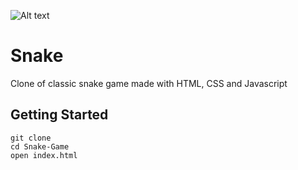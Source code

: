 ![Alt text](/Snake-Game/blob/master/Snake/pics/snake.gif?raw=true "Title")
# Snake
Clone of classic snake game made with HTML, CSS and Javascript


## Getting Started
```
git clone
cd Snake-Game
open index.html
```
